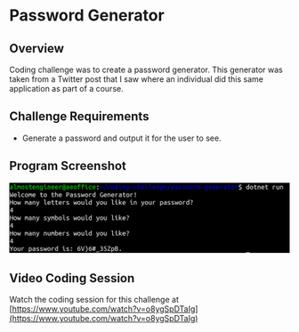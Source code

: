 # Password Generator

## Overview

Coding challenge was to create a password generator. This generator was taken from a Twitter
post that I saw where an individual did this same application as part of a course.

## Challenge Requirements

* Generate a password and output it for the user to see.

## Program Screenshot 

![Program screenshot](program.jpg)

## Video Coding Session

Watch the coding session for this challenge at
[https://www.youtube.com/watch?v=o8ygSpDTaIg](https://www.youtube.com/watch?v=o8ygSpDTaIg)